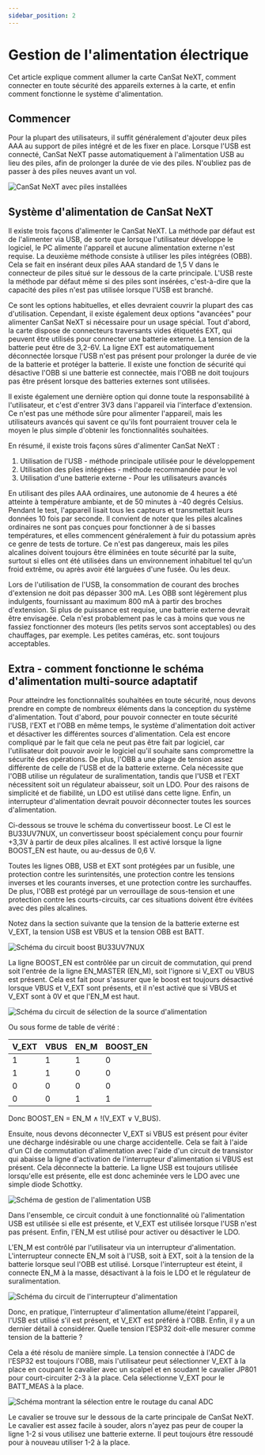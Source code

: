 ```yaml
---
sidebar_position: 2
---
```


# Gestion de l'alimentation électrique

Cet article explique comment allumer la carte CanSat NeXT, comment connecter en toute sécurité des appareils externes à la carte, et enfin comment fonctionne le système d'alimentation.

## Commencer

Pour la plupart des utilisateurs, il suffit généralement d'ajouter deux piles AAA au support de piles intégré et de les fixer en place. Lorsque l'USB est connecté, CanSat NeXT passe automatiquement à l'alimentation USB au lieu des piles, afin de prolonger la durée de vie des piles. N'oubliez pas de passer à des piles neuves avant un vol.

![CanSat NeXT avec piles installées](./img/cansat_with_batteries.png)

## Système d'alimentation de CanSat NeXT

Il existe trois façons d'alimenter le CanSat NeXT. La méthode par défaut est de l'alimenter via USB, de sorte que lorsque l'utilisateur développe le logiciel, le PC alimente l'appareil et aucune alimentation externe n'est requise. La deuxième méthode consiste à utiliser les piles intégrées (OBB). Cela se fait en insérant deux piles AAA standard de 1,5 V dans le connecteur de piles situé sur le dessous de la carte principale. L'USB reste la méthode par défaut même si des piles sont insérées, c'est-à-dire que la capacité des piles n'est pas utilisée lorsque l'USB est branché.

Ce sont les options habituelles, et elles devraient couvrir la plupart des cas d'utilisation. Cependant, il existe également deux options "avancées" pour alimenter CanSat NeXT si nécessaire pour un usage spécial. Tout d'abord, la carte dispose de connecteurs traversants vides étiquetés EXT, qui peuvent être utilisés pour connecter une batterie externe. La tension de la batterie peut être de 3,2-6V. La ligne EXT est automatiquement déconnectée lorsque l'USB n'est pas présent pour prolonger la durée de vie de la batterie et protéger la batterie. Il existe une fonction de sécurité qui désactive l'OBB si une batterie est connectée, mais l'OBB ne doit toujours pas être présent lorsque des batteries externes sont utilisées.

Il existe également une dernière option qui donne toute la responsabilité à l'utilisateur, et c'est d'entrer 3V3 dans l'appareil via l'interface d'extension. Ce n'est pas une méthode sûre pour alimenter l'appareil, mais les utilisateurs avancés qui savent ce qu'ils font pourraient trouver cela le moyen le plus simple d'obtenir les fonctionnalités souhaitées.

En résumé, il existe trois façons sûres d'alimenter CanSat NeXT :

1. Utilisation de l'USB - méthode principale utilisée pour le développement
2. Utilisation des piles intégrées - méthode recommandée pour le vol
3. Utilisation d'une batterie externe - Pour les utilisateurs avancés

En utilisant des piles AAA ordinaires, une autonomie de 4 heures a été atteinte à température ambiante, et de 50 minutes à -40 degrés Celsius. Pendant le test, l'appareil lisait tous les capteurs et transmettait leurs données 10 fois par seconde. Il convient de noter que les piles alcalines ordinaires ne sont pas conçues pour fonctionner à de si basses températures, et elles commencent généralement à fuir du potassium après ce genre de tests de torture. Ce n'est pas dangereux, mais les piles alcalines doivent toujours être éliminées en toute sécurité par la suite, surtout si elles ont été utilisées dans un environnement inhabituel tel qu'un froid extrême, ou après avoir été larguées d'une fusée. Ou les deux.

Lors de l'utilisation de l'USB, la consommation de courant des broches d'extension ne doit pas dépasser 300 mA. Les OBB sont légèrement plus indulgents, fournissant au maximum 800 mA à partir des broches d'extension. Si plus de puissance est requise, une batterie externe devrait être envisagée. Cela n'est probablement pas le cas à moins que vous ne fassiez fonctionner des moteurs (les petits servos sont acceptables) ou des chauffages, par exemple. Les petites caméras, etc. sont toujours acceptables.

## Extra - comment fonctionne le schéma d'alimentation multi-source adaptatif

Pour atteindre les fonctionnalités souhaitées en toute sécurité, nous devons prendre en compte de nombreux éléments dans la conception du système d'alimentation. Tout d'abord, pour pouvoir connecter en toute sécurité l'USB, l'EXT et l'OBB en même temps, le système d'alimentation doit activer et désactiver les différentes sources d'alimentation. Cela est encore compliqué par le fait que cela ne peut pas être fait par logiciel, car l'utilisateur doit pouvoir avoir le logiciel qu'il souhaite sans compromettre la sécurité des opérations. De plus, l'OBB a une plage de tension assez différente de celle de l'USB et de la batterie externe. Cela nécessite que l'OBB utilise un régulateur de suralimentation, tandis que l'USB et l'EXT nécessitent soit un régulateur abaisseur, soit un LDO. Pour des raisons de simplicité et de fiabilité, un LDO est utilisé dans cette ligne. Enfin, un interrupteur d'alimentation devrait pouvoir déconnecter toutes les sources d'alimentation.

Ci-dessous se trouve le schéma du convertisseur boost. Le CI est le BU33UV7NUX, un convertisseur boost spécialement conçu pour fournir +3,3V à partir de deux piles alcalines. Il est activé lorsque la ligne BOOST_EN est haute, ou au-dessus de 0,6 V.

Toutes les lignes OBB, USB et EXT sont protégées par un fusible, une protection contre les surintensités, une protection contre les tensions inverses et les courants inverses, et une protection contre les surchauffes. De plus, l'OBB est protégé par un verrouillage de sous-tension et une protection contre les courts-circuits, car ces situations doivent être évitées avec des piles alcalines.

Notez dans la section suivante que la tension de la batterie externe est V_EXT, la tension USB est VBUS et la tension OBB est BATT.

![Schéma du circuit boost BU33UV7NUX](./img/BU33UV7NUX.png)

La ligne BOOST_EN est contrôlée par un circuit de commutation, qui prend soit l'entrée de la ligne EN_MASTER (EN_M), soit l'ignore si V_EXT ou VBUS est présent. Cela est fait pour s'assurer que le boost est toujours désactivé lorsque VBUS et V_EXT sont présents, et il n'est activé que si VBUS et V_EXT sont à 0V et que l'EN_M est haut.

![Schéma du circuit de sélection de la source d'alimentation](./img/switch_logic.png)

Ou sous forme de table de vérité :

| V_EXT | VBUS | EN_M | BOOST_EN |
|-------|------|------|----------|
| 1     | 1    | 1    | 0        |
| 1     | 1    | 0    | 0        |
| 0     | 0    | 0    | 0        |
| 0     | 0    | 1    | 1        |

Donc BOOST_EN = EN_M ∧ !(V_EXT ∨ V_BUS).

Ensuite, nous devons déconnecter V_EXT si VBUS est présent pour éviter une décharge indésirable ou une charge accidentelle. Cela se fait à l'aide d'un CI de commutation d'alimentation avec l'aide d'un circuit de transistor qui abaisse la ligne d'activation de l'interrupteur d'alimentation si VBUS est présent. Cela déconnecte la batterie. La ligne USB est toujours utilisée lorsqu'elle est présente, elle est donc acheminée vers le LDO avec une simple diode Schottky.

![Schéma de gestion de l'alimentation USB](./img/USB_power.png)

Dans l'ensemble, ce circuit conduit à une fonctionnalité où l'alimentation USB est utilisée si elle est présente, et V_EXT est utilisée lorsque l'USB n'est pas présent. Enfin, l'EN_M est utilisé pour activer ou désactiver le LDO.

L'EN_M est contrôlé par l'utilisateur via un interrupteur d'alimentation. L'interrupteur connecte EN_M soit à l'USB, soit à EXT, soit à la tension de la batterie lorsque seul l'OBB est utilisé. Lorsque l'interrupteur est éteint, il connecte EN_M à la masse, désactivant à la fois le LDO et le régulateur de suralimentation.

![Schéma du circuit de l'interrupteur d'alimentation](./img/power_switch.png)

Donc, en pratique, l'interrupteur d'alimentation allume/éteint l'appareil, l'USB est utilisé s'il est présent, et V_EXT est préféré à l'OBB. Enfin, il y a un dernier détail à considérer. Quelle tension l'ESP32 doit-elle mesurer comme tension de la batterie ?

Cela a été résolu de manière simple. La tension connectée à l'ADC de l'ESP32 est toujours l'OBB, mais l'utilisateur peut sélectionner V_EXT à la place en coupant le cavalier avec un scalpel et en soudant le cavalier JP801 pour court-circuiter 2-3 à la place. Cela sélectionne V_EXT pour le BATT_MEAS à la place.

![Schéma montrant la sélection entre le routage du canal ADC](./img/measure.png)

Le cavalier se trouve sur le dessous de la carte principale de CanSat NeXT. Le cavalier est assez facile à souder, alors n'ayez pas peur de couper la ligne 1-2 si vous utilisez une batterie externe. Il peut toujours être ressoudé pour à nouveau utiliser 1-2 à la place.
